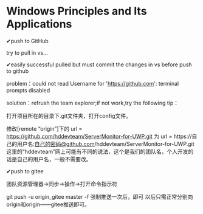 ﻿# Windows Principles and Its Applications

✔push to GitHub

try to pull in vs...

✔easily successful pulled 
but must commit the changes in vs before push to github


problem：could not read Username for 'https://github.com': terminal prompts disabled

solution：refrush the team explorer;if not work,try the following tip：

打开项目所在的目录下.git文件夹，打开config文件。

修改[remote “origin”]下的
url = https://github.com/hddevteam/ServerMonitor-for-UWP.git
为
url = https://自己的用户名:自己的密码@github.com/hddevteam/ServerMonitor-for-UWP.git
这里的“hddevteam”网上可能有不同的说法，这个是我们的团队名，个人开发的话是自己的用户名，一般不需要改。




✔push to gitee

团队资源管理器->同步->操作->打开命令指示符

git push -u origin_gitee master -f
强制推送一次后，即可
以后只需正常分别向origin和origin——gitee推送即可。